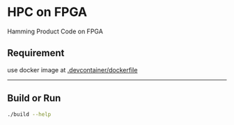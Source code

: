 # HPC on FPGA

Hamming Product Code on FPGA

## Requirement

use docker image at [.devcontainer/dockerfile](.devcontainer/dockerfile)

---

## Build or Run

```bash
./build --help
```